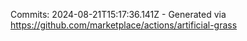 Commits: 2024-08-21T15:17:36.141Z - Generated via https://github.com/marketplace/actions/artificial-grass
<br>
